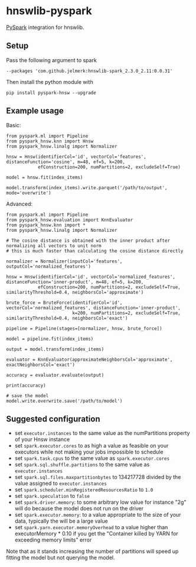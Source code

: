 hnswlib-pyspark
===============

[PySpark](https://spark.apache.org/) integration for hnswlib.

Setup
-----

Pass the following argument to spark

    --packages 'com.github.jelmerk:hnswlib-spark_2.3.0_2.11:0.0.31'

Then install the python module with

    pip install pyspark-hnsw --upgrade
    

Example usage
-------------

Basic:

    from pyspark.ml import Pipeline
    from pyspark_hnsw.knn import Hnsw
    from pyspark_hnsw.linalg import Normalizer
    
    hnsw = Hnsw(identifierCol='id', vectorCol='features', distanceFunction='cosine', m=48, ef=5, k=200,
                efConstruction=200, numPartitions=2, excludeSelf=True)
    
    model = hnsw.fit(index_items)
    
    model.transform(index_items).write.parquet('/path/to/output', mode='overwrite')

Advanced:

    from pyspark.ml import Pipeline
    from pyspark_hnsw.evaluation import KnnEvaluator
    from pyspark_hnsw.knn import *
    from pyspark_hnsw.linalg import Normalizer

    # The cosine distance is obtained with the inner product after normalizing all vectors to unit norm
    # this is much faster than calculating the cosine distance directly
    
    normalizer = Normalizer(inputCol='features', outputCol='normalized_features')
    
    hnsw = Hnsw(identifierCol='id', vectorCol='normalized_features', distanceFunction='inner-product', m=48, ef=5, k=200,
                efConstruction=200, numPartitions=2, excludeSelf=True, similarityThreshold=0.4, neighborsCol='approximate')
                
    brute_force = BruteForce(identifierCol='id', vectorCol='normalized_features', distanceFunction='inner-product',
                             k=200, numPartitions=2, excludeSelf=True, similarityThreshold=0.4, neighborsCol='exact')
     
    pipeline = Pipeline(stages=[normalizer, hnsw, brute_force])
    
    model = pipeline.fit(index_items)
    
    output = model.transform(index_items)
    
    evaluator = KnnEvaluator(approximateNeighborsCol='approximate', exactNeighborsCol='exact')
    
    accuracy = evaluator.evaluate(output)
    
    print(accuracy)
    
    # save the model
    model.write.overwrite.save('/path/to/model')


Suggested configuration
-----------------------

- set `executor.instances` to the same value as the numPartitions property of your Hnsw instance
- set `spark.executor.cores` to as high a value as feasible on your executors while not making your jobs impossible to schedule
- set `spark.task.cpus` to the same value as `spark.executor.cores`
- set `spark.sql.shuffle.partitions` to the same value as `executor.instances`
- set `spark.sql.files.maxpartitionbytes` to 134217728 divided by the value assigned to `executor.instances`
- set `spark.scheduler.minRegisteredResourcesRatio` to `1.0`
- set `spark.speculation` to `false`
- set `spark.driver.memory`: to some arbitrary low value for instance "2g" will do because the model does not run on the driver
- set `spark.executor.memory`: to a value appropriate to the size of your data, typically the will be a large value 
- set `spark.yarn.executor.memoryOverhead` to a value higher than executorMemory * 0.10 if you get the "Container killed by YARN for exceeding memory limits" error

Note that as it stands increasing the number of partitions will speed up fitting the model but not querying the model. 

